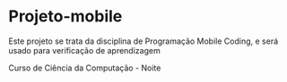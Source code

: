 # Projeto-mobile
Este projeto se trata da disciplina de Programação Mobile Coding, e será usado para verificação de aprendizagem

Curso de Ciência da Computação - Noite
